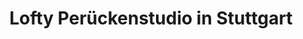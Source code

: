 ---
title: "Lofty Perückenstudio in Stuttgart"
url: /stuttgart/lofty-perueckenstudio-in-stuttgart/
shop: Allgemein
---